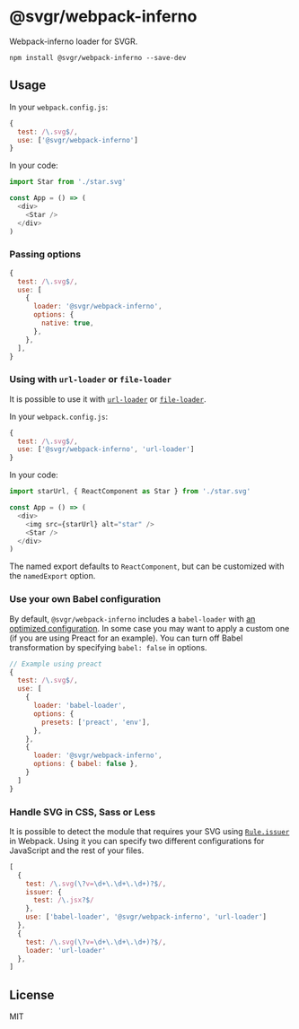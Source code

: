 # @svgr/webpack-inferno

[comment]: <> ([![Build Status]&#40;https://img.shields.io/travis/gregberge/svgr.svg&#41;]&#40;https://travis-ci.org/gregberge/svgr&#41;)

[comment]: <> ([![Version]&#40;https://img.shields.io/npm/v/@svgr/webpack.svg&#41;]&#40;https://www.npmjs.com/package/@svgr/webpack&#41;)

[comment]: <> ([![MIT License]&#40;https://img.shields.io/npm/l/@svgr/webpack.svg&#41;]&#40;https://github.com/gregberge/svgr/blob/master/LICENSE&#41;)

Webpack-inferno loader for SVGR.

```
npm install @svgr/webpack-inferno --save-dev
```

## Usage

In your `webpack.config.js`:

```js
{
  test: /\.svg$/,
  use: ['@svgr/webpack-inferno']
}
```

In your code:

```js
import Star from './star.svg'

const App = () => (
  <div>
    <Star />
  </div>
)
```

### Passing options

```js
{
  test: /\.svg$/,
  use: [
    {
      loader: '@svgr/webpack-inferno',
      options: {
        native: true,
      },
    },
  ],
}
```

### Using with `url-loader` or `file-loader`

It is possible to use it with [`url-loader`](https://github.com/webpack-contrib/url-loader) or [`file-loader`](https://github.com/webpack-contrib/file-loader).

In your `webpack.config.js`:

```js
{
  test: /\.svg$/,
  use: ['@svgr/webpack-inferno', 'url-loader']
}
```

In your code:

```js
import starUrl, { ReactComponent as Star } from './star.svg'

const App = () => (
  <div>
    <img src={starUrl} alt="star" />
    <Star />
  </div>
)
```

The named export defaults to `ReactComponent`, but can be customized with the `namedExport` option.

### Use your own Babel configuration

By default, `@svgr/webpack-inferno` includes a `babel-loader` with [an optimized configuration](https://github.com/gregberge/svgr/blob/master/packages/webpack/src/index.js). In some case you may want to apply a custom one (if you are using Preact for an example). You can turn off Babel transformation by specifying `babel: false` in options.

```js
// Example using preact
{
  test: /\.svg$/,
  use: [
    {
      loader: 'babel-loader',
      options: {
        presets: ['preact', 'env'],
      },
    },
    {
      loader: '@svgr/webpack-inferno',
      options: { babel: false },
    }
  ]
}
```

### Handle SVG in CSS, Sass or Less

It is possible to detect the module that requires your SVG using [`Rule.issuer`](https://webpack.js.org/configuration/module/#rule-issuer) in Webpack. Using it you can specify two different configurations for JavaScript and the rest of your files.

```js
[
  {
    test: /\.svg(\?v=\d+\.\d+\.\d+)?$/,
    issuer: {
      test: /\.jsx?$/
    },
    use: ['babel-loader', '@svgr/webpack-inferno', 'url-loader']
  },
  {
    test: /\.svg(\?v=\d+\.\d+\.\d+)?$/,
    loader: 'url-loader'
  },
]
```

## License

MIT
